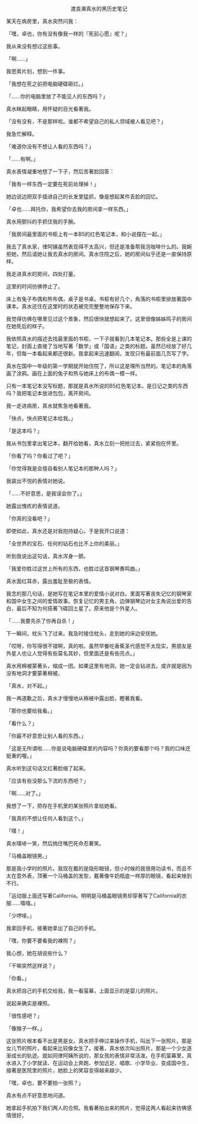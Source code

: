 <p align="center">渡良濑真水的黑历史笔记</p>

某天在病房里，真水突然问我：

「嘿，卓也，你有没有像我一样的『死前心愿』呢？」

我从来没有想过这些事。

「啊……」

我思索片刻，想到一件事。

「我想在死之前把电脑硬碟砸烂。」

「……你的电脑里放了不能见人的东西吗？」

真水眯起眼睛，用怀疑的目光看著我。

「没有没有，不是那样啦。谁都不希望自己的私人领域被人看见吧？」

我急忙解释。

「难道你没有不想让人看的东西吗？」

「……有啊。」

真水表情凝重地想了一下子，然后苦著脸回答：

「我有一样东西一定要在死前处理掉！」

她边说边把双手插进自己的长发里猛抓，像是想起某件丢脸的回忆。

「卓也……拜托你，我希望你去我的房间拿一样东西。」

真水用颤抖的手抓住我的手腕。

「我房间最里面的书柜上有一本B5的红色笔记本，和小说摆在一起。」

我去了真水家，律阿姨虽然表现得不太高兴，但还是准备帮我泡咖啡什么的。我婉拒她，然后请她让我去真水的房间。真水住院之后，她的房间似乎还是一直保持原样。

我走进真水的房间，四处打量。

这里的时间彷佛停止了。

床上有兔子布偶和熊布偶，桌子是书桌。书柜有好几个，角落的书柜里排放著国中课本。真水还住在这里时的状态被完完整整地保存下来。

我觉得彷佛在哪里见过这个景象，然后很快就想起来了。这里很像姊姊鸣子的房间在她死后的样子。

我依照真水的描述去找最里面的书柜，一下子就看到几本笔记本。那些全是上课的笔记，封面上直接了当地写著「数学」或「国语」之类的标题。虽然已经放了好几年，但每一本看起来都还很新。我拿起来迅速翻阅，发现只有最前面几页写了字。

真水在国中一年级的第一学期就开始住院了，所以这是理所当然的。笔记本的角落画了涂鸦。画在上面的兔子和熊与她床上的布偶一模一样。

只有一本笔记本没写标题，那就是真水所说的B5红色笔记本。是日记之类的东西吗？我把笔记本放进包包，离开房间。

我一走进病房，真水就焦急地看著我。

「快点，快点把笔记本给我。」

「是这本吗？」

我从书包里拿出笔记本，翻开给她看，真水立刻一把抢过去，紧紧抱在怀里。

「你看了吗？你看过了吧？」

「你觉得我是会擅自看别人笔记本的那种人吗？」

我装出不悦的表情对她说。

「……不好意思，是我误会你了。」

她露出愧疚的表情说道。

「你真的没看吧？」

即使如此，真水还是对我抱持疑心。于是我开口说道：

「全世界的宝石、任何的钻石也比不上你的美丽。」

听到我说出这句话，真水浑身一颤。

「我爱你胜过这世上所有的东西，也胜过这首钢琴奏鸣曲。」

真水面红耳赤，露出羞耻至极的表情。

我念的那几句话，是她写在笔记本里的爱情小说对白。里面写著丧失记忆的钢琴家和国中女生之间的爱情故事。恢复记忆的男主角，边弹钢琴边对女主角说出爱的告白，最后不知为何搭著飞碟回土星了。原来他是个外星人。

「……我要先杀了你再自杀！」

下一瞬间，枕头飞了过来。我及时接住枕头，走到她的床边安抚她。

「哎呀，你写得很不错啊，真的啦。虽然早餐吃香蕉圣代感觉不太现实，男朋友是外星人也让人觉得有些莫名其妙，但里面还是有些亮点。」

真水用棉被蒙著头，缩成一团。如果这里有地洞，她一定会钻进去。或许就是因为没有地洞才要蒙著棉被。

「真水，对不起。」

我一再道歉之后，真水才慢慢地从棉被中露出脸，瞪著我看。

「那你也要给我看。」

「看什么？」

「你最不好意思让别人看的东西。」

「这是无所谓啦……你是说电脑硬碟里的内容吗？你真的要看那个吗？我的口味还挺重的喔。」

真水听到这句话又红著脸缩了起来。

「应该有些没那么下流的东西吧？」

「啊……对了。」

我想了一下，把存在手机里的某张照片拿给她看。

「我真的不想让任何人看到这个。」

「噗！」

真水噗哧一笑，然后摀住嘴巴死命忍著笑。

「马桶盖眼镜男。」

那是我小学时的照片。我现在戴的是隐形眼镜，但小时候的我很用功读书，而且不太在意外表，顶著一个马桶盖的发型，戴著像牛奶瓶底一样厚的眼镜，看起来矬到不行。

「运动服上面还写著California。明明是马桶盖眼镜男却穿著写了California的衣服……嘻嘻。」

「少啰嗦。」

我拿回手机，接著她拿出了自己的手机。

「嘿，你要不要看我的裸照？」

我心想，她在胡说些什么？

「干嘛突然这样说？」

「你看。」

真水把自己的手机交给我，我一看萤幕，上面显示的是婴儿的照片。

说起来确实是裸照。

「很性感吧？」

「像猴子一样。」

这张照片根本看不出是男是女。真水把手伸过来操作手机，叫出下一张照片。那是女儿节的照片，看起来比较像女生了。接著，真水依次叫出照片，那是一个少女逐渐成长的轨迹。就如同律阿姨所说的，那女孩的表情非常活泼。在手机萤幕里，真水进入了小学就读、在运动会上奔跑、参加远足、唱歌、小学毕业、变成国中生，接著是医院里的照片，她脸上的笑容变得越来越少。

「嘿，卓也，要不要拍一张照？」

真水有点不好意思地问道。

她拿起手机拍下我们两人的合照。我看著拍出来的照片，觉得这两人看起来彷佛感情很好。

